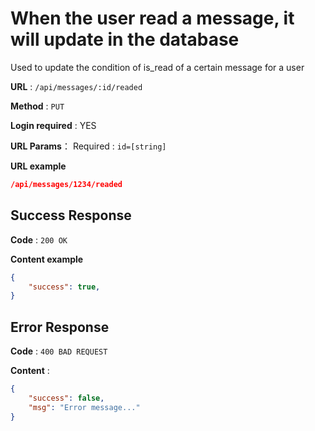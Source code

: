 # When the user read a message, it will update in the database

Used to update the condition of is_read of a certain message for a user

**URL** : `/api/messages/:id/readed`

**Method** : `PUT`

**Login required** : YES

**URL Params**：
    Required :
    ```
        id=[string]
    ```

**URL example**
```json
/api/messages/1234/readed
```

## Success Response

**Code** : `200 OK`

**Content example**

```json
{
    "success": true,
}
```

## Error Response

**Code** : `400 BAD REQUEST`

**Content** :

```json
{
    "success": false,
    "msg": "Error message..."
}
```